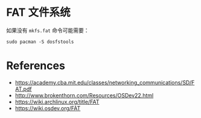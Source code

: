 # FAT 文件系统

如果没有 `mkfs.fat` 命令可能需要：

    sudo pacman -S dosfstools

# References

- https://academy.cba.mit.edu/classes/networking_communications/SD/FAT.pdf
- http://www.brokenthorn.com/Resources/OSDev22.html
- https://wiki.archlinux.org/title/FAT
- https://wiki.osdev.org/FAT